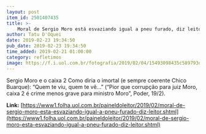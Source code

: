 ```yaml
---
layout: post
item_id: 2501407435
title: >-
    Moral de Sergio Moro está esvaziando igual a pneu furado, diz leitor
author: Tatu D'Oquei
date: 2019-02-23 19:34:50
pub_date: 2019-02-23 19:34:50
time_added: 2019-02-21 01:00:00
category: refletimos
image: https://f.i.uol.com.br/fotografia/2019/02/04/15493098435c589793d167e_1549309843_3x2_rt.jpg
---
```


Sergio Moro e o caixa 2 Como diria o imortal (e sempre coerente Chico Buarque): “Quem te viu, quem te vê...” (“Pior que corrupção para juiz Moro, caixa 2 é crime menos grave para ministro Moro”, Poder, 19/2).

**Link:** [https://www1.folha.uol.com.br/paineldoleitor/2019/02/moral-de-sergio-moro-esta-esvaziando-igual-a-pneu-furado-diz-leitor.shtml](https://www1.folha.uol.com.br/paineldoleitor/2019/02/moral-de-sergio-moro-esta-esvaziando-igual-a-pneu-furado-diz-leitor.shtml)

